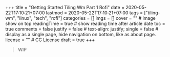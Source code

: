+++
title = "Getting Started Tiling Wm Part 1 Rofi"
date = 2020-05-22T17:10:21+07:00
lastmod = 2020-05-22T17:10:21+07:00
tags = ["tiling-wm", "linux", "tech", "rofi"]
categories = []
imgs = []
cover = ""  # image show on top
readingTime = true  # show reading time after article date
toc = true
comments = false
justify = false  # text-align: justify;
single = false  # display as a single page, hide navigation on bottom, like as about page.
license = ""  # CC License
draft = true
+++

> WIP
